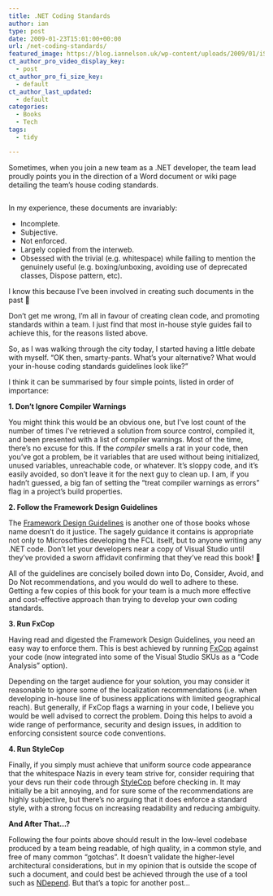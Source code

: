 ```yaml
---
title: .NET Coding Standards
author: ian
type: post
date: 2009-01-23T15:01:00+00:00
url: /net-coding-standards/
featured_image: https://blog.iannelson.uk/wp-content/uploads/2009/01/iStock_000004478097XSmall_2-1.jpg
ct_author_pro_video_display_key:
  - post
ct_author_pro_fi_size_key:
  - default
ct_author_last_updated:
  - default
categories:
  - Books
  - Tech
tags:
  - tidy

---
```

Sometimes, when you join a new team as a .NET developer, the team lead proudly points you in the direction of a Word document or wiki page detailing the team’s house coding standards.<figure class="kg-card kg-image-card">

<img decoding="async" src="https://blog.iannelson.uk/wp-content/uploads/2023/08/iStock_000004478097XSmall_2.jpg" class="kg-image" alt loading="lazy" /> </figure> 

In my experience, these documents are invariably:

  * Incomplete.
  * Subjective.
  * Not enforced.
  * Largely copied from the interweb.
  * Obsessed with the trivial (e.g. whitespace) while failing to mention the genuinely useful (e.g. boxing/unboxing, avoiding use of deprecated classes, Dispose pattern, etc).

I know this because I&#8217;ve been involved in creating such documents in the past 🙂

Don&#8217;t get me wrong, I&#8217;m all in favour of creating clean code, and promoting standards within a team. I just find that most in-house style guides fail to achieve this, for the reasons listed above.

So, as I was walking through the city today, I started having a little debate with myself. &#8220;OK then, smarty-pants. What&#8217;s your alternative? What would your in-house coding standards guidelines look like?&#8221;

I think it can be summarised by four simple points, listed in order of importance:

**1. Don’t Ignore Compiler Warnings**

You might think this would be an obvious one, but I&#8217;ve lost count of the number of times I&#8217;ve retrieved a solution from source control, compiled it, and been presented with a list of compiler warnings. Most of the time, there&#8217;s no excuse for this. If the _compiler_ smells a rat in your code, then you&#8217;ve got a problem, be it variables that are used without being initialized, unused variables, unreachable code, or whatever. It&#8217;s sloppy code, and it&#8217;s easily avoided, so don&#8217;t leave it for the next guy to clean up. I am, if you hadn&#8217;t guessed, a big fan of setting the &#8220;treat compiler warnings as errors&#8221; flag in a project&#8217;s build properties.

**2. Follow the Framework Design Guidelines**

The [Framework Design Guidelines][1] is another one of those books whose name doesn&#8217;t do it justice. The sagely guidance it contains is appropriate not only to Microsofties developing the FCL itself, but to anyone writing any .NET code. Don&#8217;t let your developers near a copy of Visual Studio until they&#8217;ve provided a sworn affidavit confirming that they&#8217;ve read this book! 🙂

All of the guidelines are concisely boiled down into Do, Consider, Avoid, and Do Not recommendations, and you would do well to adhere to these. Getting a few copies of this book for your team is a much more effective and cost-effective approach than trying to develop your own coding standards.

**3. Run FxCop**

Having read and digested the Framework Design Guidelines, you need an easy way to enforce them. This is best achieved by running [FxCop][1] against your code (now integrated into some of the Visual Studio SKUs as a &#8220;Code Analysis&#8221; option).

Depending on the target audience for your solution, you may consider it reasonable to ignore some of the localization recommendations (i.e. when developing in-house line of business applications with limited geographical reach). But generally, if FxCop flags a warning in your code, I believe you would be well advised to correct the problem. Doing this helps to avoid a wide range of performance, security and design issues, in addition to enforcing consistent source code conventions.

**4. Run StyleCop**

Finally, if you simply must achieve that uniform source code appearance that the whitespace Nazis in every team strive for, consider requiring that your devs run their code through [StyleCop][2] before checking in. It may initially be a bit annoying, and for sure some of the recommendations are highly subjective, but there&#8217;s no arguing that it does enforce a standard style, with a strong focus on increasing readability and reducing ambiguity.

**And After That&#8230;?**

Following the four points above should result in the low-level codebase produced by a team being readable, of high quality, in a common style, and free of many common &#8220;gotchas&#8221;. It doesn&#8217;t validate the higher-level architectural considerations, but in my opinion that is outside the scope of such a document, and could best be achieved through the use of a tool such as [NDepend][3]. But that&#8217;s a topic for another post&#8230;

 [1]: http://www.amazon.co.uk/gp/product/0321545613?ie=UTF8&tag=ianesbl-21&linkCode=as2&camp=1634&creative=19450&creativeASIN=0321545613
 [2]: http://code.msdn.microsoft.com/sourceanalysis
 [3]: https://blog.iannelson.uk/ndepend/